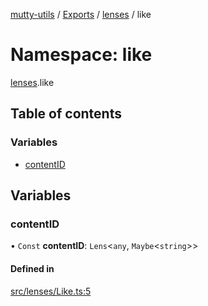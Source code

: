 [mutty-utils](../README.md) / [Exports](../modules.md) / [lenses](lenses.md) / like

# Namespace: like

[lenses](lenses.md).like

## Table of contents

### Variables

- [contentID](lenses.like.md#contentid)

## Variables

### contentID

• `Const` **contentID**: `Lens`<`any`, `Maybe`<`string`\>\>

#### Defined in

[src/lenses/Like.ts:5](https://github.com/jonlaing/mutty-utils/blob/3aaf626/src/lenses/Like.ts#L5)
